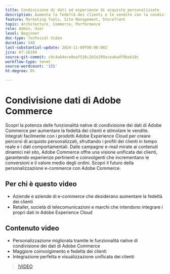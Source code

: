 ```yaml
---
title: Condivisione di dati ed esperienze di acquisto personalizzate
description: Aumenta la fedeltà dei clienti e le vendite con la condivisione nativa dei dati di Adobe Commerce, consentendo esperienze di acquisto personalizzate e un’integrazione perfetta dei dati.
feature: Marketing Tools, Site Management, Storefront
topic: Architecture, Commerce, Performance
role: Admin, User
level: Beginner
doc-type: Technical Video
duration: 540
last-substantial-update: 2024-11-09T00:00:00Z
jira: KT-16194
source-git-commit: c9c4a64ece0eaf536c2b2e299acea6adf9bab10c
workflow-type: tm+mt
source-wordcount: '155'
ht-degree: 0%

---
```



# Condivisione dati di Adobe Commerce

Scopri la potenza delle funzionalità native di condivisione dei dati di Adobe Commerce per aumentare la fedeltà dei clienti e stimolare le vendite.
Integrati facilmente con i prodotti Adobe Experience Cloud per creare percorsi di acquisto personalizzati, sfruttando i profili dei clienti in tempo reale e i dati comportamentali. Dalle campagne e-mail mirate ai contenuti dinamici nel sito, Adobe Commerce offre una visione unificata dei clienti, garantendo esperienze pertinenti e coinvolgenti che incrementano le conversioni e il valore medio degli ordini. Scopri il futuro della personalizzazione e-commerce con Adobe Commerce.

## Per chi è questo video

- Aziende e aziende di e-commerce che desiderano aumentare la fedeltà dei clienti
- Retailer, società di telecomunicazioni e marchi che intendono integrare i propri dati in Adobe Experience Cloud

## Contenuto video

- Personalizzazione migliorata tramite le funzionalità native di condivisione dei dati di Adobe Commerce
- Maggiore coinvolgimento e fedeltà dei clienti
- Integrazione perfetta e visualizzazione unificata dei clienti

>[!VIDEO](https://video.tv.adobe.com/v/3433577?learn=on&captions=ita)
